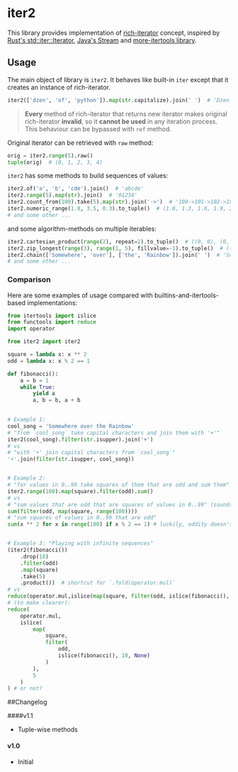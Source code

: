 # iter2

This library provides implementation of 
[rich-iterator](http://code.activestate.com/recipes/498272-rich-iterator-wrapper/) 
concept, inspired by 
[Rust's std::iter::Iterator](https://doc.rust-lang.org/std/iter/trait.Iterator.html), 
[Java's Stream](https://docs.oracle.com/javase/8/docs/api/?java/util/stream/Stream.html)
and [more-itertools library](https://more-itertools.readthedocs.io/en/latest/).


##  Usage
The main object of library is `iter2`. It behaves like built-in 
`iter` except that it creates an instance of rich-iterator. 
```python
iter2(['dzen', 'of', 'python']).map(str.capitalize).join(' ')  # 'Dzen Of Python'
```

> **Every** method of rich-iterator that returns new iterator makes original rich-iterator **invalid**, so it
> **cannot be used** in any iteration process. This behaviour can be bypassed with `ref` method. 

Original iterator can be retrieved with `raw` method:
```python
orig = iter2.range(5).raw()
tuple(orig)  # (0, 1, 2, 3, 4)
```

`iter2` has some methods to build sequences of values:
```python
iter2.of('a', 'b', 'cde').join()  # 'abcde'
iter2.range(5).map(str).join()  # '01234'
iter2.count_from(100).take(5).map(str).join('->')  # '100->101->102->103->104'
iter2.numeric_range(1.0, 3.5, 0.3).to_tuple()  # (1.0, 1.3, 1.6, 1.9, 2.2, 2.5, 2.8, 3.1, 3.4)
# and some other ...
```

and some algorithm-methods on multiple iterables:
```python
iter2.cartesian_product(range(2), repeat=2).to_tuple()  # ((0, 0), (0, 1), (1, 0), (1, 1))
iter2.zip_longest(range(3), range(1, 5), fillvalue=-1).to_tuple()  # ((0, 1), (1, 2), (2, 3), (-1, 4))
iter2.chain(['Somewhere', 'over'], ['the', 'Rainbow']).join(' ')  # 'Somewhere over the Rainbow
# and some other ...
```


### Comparison
Here are some examples of usage compared with builtins-and-itertools-based 
implementations:

```python
from itertools import islice
from functools import reduce
import operator

from iter2 import iter2

square = lambda x: x ** 2
odd = lambda x: x % 2 == 1

def fibonacci():
    a = b = 1
    while True:
        yield a
        a, b = b, a + b
        

# Example 1:
cool_song = 'Somewhere over the Rainbow'
# "from `cool_song` take capital characters and join them with '+'"
iter2(cool_song).filter(str.isupper).join('+')
# vs
# "with '+' join capital characters from `cool_song`"
'+'.join(filter(str.isupper, cool_song)) 


# Example 2:
# "for values in 0..99 take squares of them that are odd and sum them" (sounds like algo)
iter2.range(100).map(square).filter(odd).sum()
# vs
# "sum values that are odd that are squares of values in 0..99" (sounds like shit)
sum(filter(odd, map(square, range(100))))
# "sum squares of values in 0..99 that are odd"
sum(x ** 2 for x in range(100) if x % 2 == 1) # luckily, oddity doesn't change on squaring


# Example 3: "Playing with infinite sequences"
(iter2(fibonacci())
    .drop(10)
    .filter(odd)
    .map(square)
    .take(5)
    .product())  # shortcut for `.fold(operator.mul)`
# vs
reduce(operator.mul,islice(map(square, filter(odd, islice(fibonacci(), 10, None))), 5))  # (counting braces balance and commas positions)
# (to make clearer):
reduce(
    operator.mul,
    islice(
        map(
            square, 
            filter(
                odd, 
                islice(fibonacci(), 10, None)
            )
        ), 
        5
    )
) # or not?
```

##Changelog

####v1.1

- Tuple-wise methods

#### v1.0

- Initial
